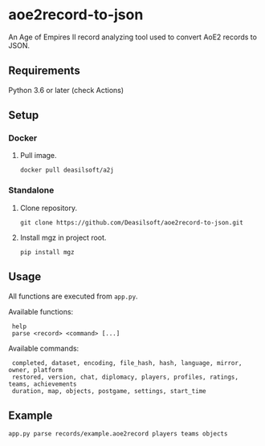 # aoe2record-to-json

An Age of Empires II record analyzing tool used to convert AoE2 records to JSON.

## Requirements

Python 3.6 or later (check Actions)

## Setup

### Docker

1. Pull image.

       docker pull deasilsoft/a2j

### Standalone

1. Clone repository.

       git clone https://github.com/Deasilsoft/aoe2record-to-json.git

2. Install mgz in project root.

       pip install mgz

## Usage

All functions are executed from `app.py`.

Available functions:

     help
     parse <record> <command> [...]

Available commands:

     completed, dataset, encoding, file_hash, hash, language, mirror, owner, platform
     restored, version, chat, diplomacy, players, profiles, ratings, teams, achievements
     duration, map, objects, postgame, settings, start_time

## Example

    app.py parse records/example.aoe2record players teams objects
